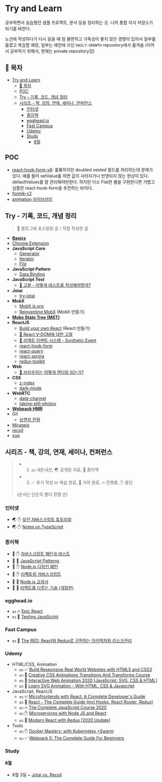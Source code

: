 # Try and Learn

공부하면서 실습했던 샘플 프로젝트, 문서 등을 정리하는 곳. 나의 통합 지식 저장소가 되기를 바란다.

노션에 작성하다가 다시 읽을 때 참 불편하고 가독성이 좋지 않은 경향이 있어서 일부를 옮겼고 복습할 예정, 일부는 예전에 쓰던 `DAILY-GROWTH` repository에서 옮겨옴 (이어서 공부하기 위해서, 현재는 private repository임)

## 📖 목차

- [Try and Learn](#try-and-learn)
  - [📖 목차](#-목차)
  - [POC](#poc)
  - [Try - 기록, 코드, 개념 정리](#try---기록-코드-개념-정리)
  - [시리즈 - 책, 강의, 연재, 세미나, 컨퍼런스](#시리즈---책-강의-연재-세미나-컨퍼런스)
    - [인터넷](#인터넷)
    - [종이책](#종이책)
    - [egghead.io](#eggheadio)
    - [Fast Campus](#fast-campus)
    - [Udemy](#udemy)
    - [Study](#study)
      - [8월](#8월)

## POC

- [react-hook-form-v6](./poc/react-hook-form-v6): 훌륭하지만 doubled nested 필드를 처리하는데 문제가 있다. 예를 들어 setValue를 하면 값이 사라지거나 반영되지 않는 현상이 있다. defaultValues를 잘 관리해야만한다. 하지만 다소 Flat한 폼을 구현한다면 가볍고 심플한 react-hook-form을 추천하는 바이다.
- [formik-v2](./poc/formik-v2)
- [animation 라이브러리](./poc/animation)

## Try - 기록, 코드, 개념 정리

> 📝 블로그에 포스팅된 글 / 직접 작성한 글

- **[Basics](./try/basics)**
- [Chrome Extension](./try/chrome-extension)
- **JavaScript Core**
  - [Generator](./try/javascript-core/generator)
  - [Iterator](./try/javascript-core/iterator)
  - [File](./try/javascript-core/File)
- **JavaScript Pattern**
  - [Data Binding](./try/javascript-pattern/vanilla-js-data-binding)
- **JavaScript Test**
  - [📝 고찰 - 어떻게 테스트를 작성해야할까?](./try/javascript-test/consideration-how-to-write-test.md)
- **Jotai**
  - [try-jotai](./try/jotai)
- **MobX**
  - [MobX.js.org](./try/mobx/mobx-js-org)
  - [Reinventing MobX](./try/mobx/reinventing-mobx) (MobX 만들기)
- **[Mobx State Tree (MST)](./try/mobx-state-tree)**
- **ReactJS**
  - [Build your own React](./try/reactjs/build-your-own-react) (React 만들기)
  - [📝 React V-DOM에 대한 고찰](./try/reactjs/react-v-dom-study)
  - [📝 리액트 이벤트 시스템 - Synthetic Event](./try/reactjs/synthetic-event)
  - [react-hook-form](./try/react-hook-form)
  - [react-query](./try/react-query)
  - [react-spring](./try/react-spring)
  - [redux-toolkit](./try/redux-toolkit)
- **Web**
  - [📝 브라우저는 어떻게 렌더링 되는가?](https://gwanduke.tistory.com/entry/%EB%B8%8C%EB%9D%BC%EC%9A%B0%EC%A0%80%EB%8A%94-%EC%96%B4%EB%96%BB%EA%B2%8C-%EB%A0%8C%EB%8D%94%EB%A7%81-%EB%90%98%EB%8A%94%EA%B0%80)
- **CSS**
  - [z-index](./try/css/z-index.md)
  - [dark-mode](./try/css/dark-mode)
- **WebRTC**
  - [data-channel](./try/web-rtc/data-channel)
  - [taking-still-photos](./try/web-rtc/taking-still-photos)
- **[Webpack HMR](./try/webpack-hmr)**
- Git
  - [브랜치 전략](./try/git/strategy.md)
- [Miragejs](./try/miragejs)
- [recoil](./try/recoil)
- [yup](./try/yup)

## 시리즈 - 책, 강의, 연재, 세미나, 컨퍼런스

> - 1. 💵 내돈내산, 🌏 공개된 자료, 📕 종이책
> - 2. ✅ 후기 작성 or 복습 완료, 📝 거의 완료, 🔥 진행중, ✋ 중단
>
> (순서는 단순히 폴더 정렬 순)

### 인터넷

- 🌏 ✋ [모던 자바스크립트 튜토리얼](./material/internet/modern-javascript-tutorial)
- 🌏 ✋ [Notes on TypeScript](./material/internet/notes-on-typescript)

### 종이책

- 📕 ✋ [자바스크립트 패턴과 테스트](./material/books/javascript-pattern-and-test)
- 📕 📝 [JavaScript Patterns](./material/books/javascript-patterns)
- 📕 ✋ [Node.js 디자인 패턴](./material/books/nodejs-design-pattern)
- 📕 ✋ [리팩토링 자바스크립트](./material/books/refactoring-javascript)
- 📕 📝 [Node.js 교과서](./material/books/nodejs-textbook)
- 📕 📝 [리액트를 다루는 기술 (개정판)](./material/books/the-art-of-dealing-with-react)

### egghead.io

- 💵 🔥 [Epic React](./material/egghead/epic-react)
- 💵 📝 [Testing JavaScript](./material/egghead/testing-javascript)

### Fast Campus

- 💵 📝 [The RED: React와 Redux로 구현하는 아키텍처와 리스크관리](./material/fastcampus/the-red-react-redux-risk-management.md)

### Udemy

- HTML/CSS, Animation
  - 💵 ✅ [Build Responsive Real World Websites with HTML5 and CSS3](./material/udemy/build-responsive-real-world-websites)
  - 💵 📝 [Creative CSS Animations Transitions And Transforms Course](./material/udemy/creative-css-animations-transitions-and-transforms-course)
  - 💵 📝 [Interactive Web Animation 2020 [JavaScript, SVG, CSS & HTML]](./material/udemy/interactive-web-animation-2020)
  - 💵 📝 [Learn SVG Animation - With HTML, CSS & Javascript](./material/udemy/learn-svg-animation)
- JavaScript, ReactJS
  - 💵 🔥 [Microfrontends with React: A Complete Developer's Guide](./material/udemy/microfrontends-with-react)
  - 💵 📝 [React - The Complete Guide (incl Hooks, React Router, Redux)](./material/udemy/react-the-complete-guide)
  - 💵 🔥 [The Complete JavaScript Course 2020](./material/udemy/the-complete-javascript-course-2020)
  - 💵 ✋ [Microservices with Node JS and React](./material/udemy/microservices-with-node-js-and-react)
  - 💵 📝 [Modern React with Redux [2020 Update]](./material/udemy/modern-react-with-redux)
- Tools
  - 💵 ✋ [Docker Mastery: with Kubernetes +Swarm](./material/udemy/docker-mastery-with-kubernetes-swarm.md)
  - 💵 ✅ [Webpack 5: The Complete Guide For Beginners](./material/udemy/webpack5-the-complete-guide-for-beginners)

### Study

#### 8월

- 8월 3일 ~ [Jotai vs. Recoil](./readings/jotai-vs-recoil.md)
